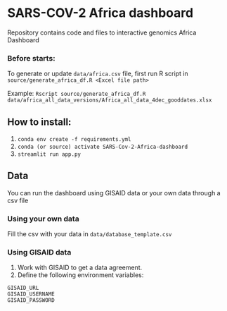 # SARS-COV-2 Africa dashboard
Repository contains code and files to interactive genomics Africa Dashboard

### Before starts:
To generate or update `data/africa.csv` file, first run R script in `source/generate_africa_df.R <Excel file path>`

Example: `Rscript source/generate_africa_df.R  data/africa_all_data_versions/Africa_all_data_4dec_gooddates.xlsx`
## How to install:
1. `conda env create -f requirements.yml`
2. `conda (or source) activate SARS-Cov-2-Africa-dashboard`
3. `streamlit run app.py`

## Data
You can run the dashboard using GISAID data or your own data through a csv file
### Using your own data
Fill the csv with your data in `data/database_template.csv`

### Using GISAID data
1. Work with GISAID to get a data agreement. 
2. Define the following environment variables:
~~~
GISAID_URL
GISAID_USERNAME
GISAID_PASSWORD
~~~